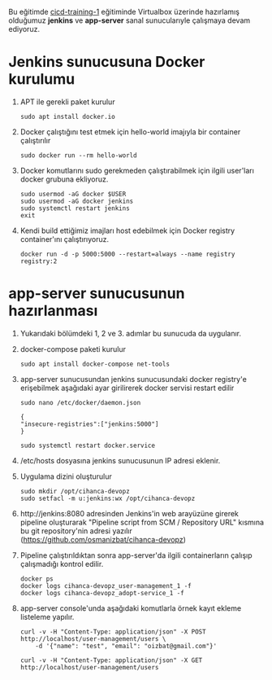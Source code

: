 Bu eğitimde [cicd-training-1](https://github.com/osmanizbat/cicd-training-1) eğitiminde Virtualbox üzerinde hazırlamış olduğumuz __jenkins__ ve __app-server__ sanal sunucularıyle çalışmaya devam ediyoruz.

# Jenkins sunucusuna Docker kurulumu

1. APT ile gerekli paket kurulur
    ~~~
    sudo apt install docker.io
    ~~~

2. Docker çalıştığını test etmek için hello-world imajıyla bir container çalıştırılır
    ~~~ 
    sudo docker run --rm hello-world
    ~~~

3. Docker komutlarını sudo gerekmeden çalıştırabilmek için ilgili user'ları docker grubuna ekliyoruz.
    ~~~ 
    sudo usermod -aG docker $USER
    sudo usermod -aG docker jenkins
    sudo systemctl restart jenkins
    exit
    ~~~

4. Kendi build ettiğimiz imajları host edebilmek için Docker registry container'ını çalıştırıyoruz.    
    ~~~
    docker run -d -p 5000:5000 --restart=always --name registry registry:2
    ~~~

# app-server sunucusunun hazırlanması

1. Yukarıdaki bölümdeki 1, 2 ve 3. adımlar bu sunucuda da uygulanır.

2. docker-compose paketi kurulur
    ~~~
    sudo apt install docker-compose net-tools
    ~~~

3. app-server sunucusundan jenkins sunucusundaki docker registry'e erişebilmek aşağıdaki ayar girilirerek docker servisi restart edilir

    ~~~
    sudo nano /etc/docker/daemon.json
    ~~~
    ~~~
    {
    "insecure-registries":["jenkins:5000"]
    }
    ~~~
    ~~~
    sudo systemctl restart docker.service
    ~~~

4. /etc/hosts dosyasına jenkins sunucusunun IP adresi eklenir.    

5. Uygulama dizini oluşturulur
    ~~~
    sudo mkdir /opt/cihanca-devopz
    sudo setfacl -m u:jenkins:wx /opt/cihanca-devopz
    ~~~

6. http://jenkins:8080 adresinden Jenkins'in web arayüzüne girerek pipeline oluşturarak "Pipeline script from SCM / Repository URL" kısmına bu git repository'nin adresi yazılır (https://github.com/osmanizbat/cihanca-devopz)

7. Pipeline çalıştırıldıktan sonra app-server'da ilgili containerların çalışıp çalışmadığı kontrol edilir.  
    ~~~
    docker ps
    docker logs cihanca-devopz_user-management_1 -f
    docker logs cihanca-devopz_adopt-service_1 -f
    ~~~

8. app-server console'unda aşağıdaki komutlarla örnek kayıt ekleme listeleme yapılır.
    ~~~
    curl -v -H "Content-Type: application/json" -X POST http://localhost/user-management/users \
        -d '{"name": "test", "email": "oizbat@gmail.com"}'
    ~~~
    ~~~    
    curl -v -H "Content-Type: application/json" -X GET http://localhost/user-management/users
    ~~~
